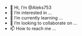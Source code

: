 - 👋 Hi, I’m @Aleks753
- 👀 I’m interested in ...
- 🌱 I’m currently learning ...
- 💞️ I’m looking to collaborate on ...
- 📫 How to reach me ...

<!---
Aleks753/Aleks753 is a ✨ special ✨ repository because its `README.md` (this file) appears on your GitHub profile.
You can click the Preview link to take a look at your changes.
